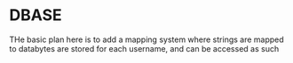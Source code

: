 DBASE
=====

THe basic plan here is to add a mapping system where strings are mapped to databytes are stored for each username, and can be accessed as such

